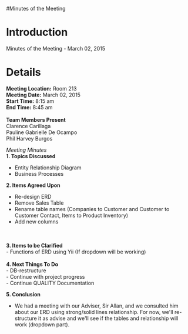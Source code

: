 #Minutes of the Meeting

# Introduction #

Minutes of the Meeting - March 02, 2015


# Details #

**Meeting Location:** Room 213<br>
<b>Meeting Date:</b> March 02, 2015<br>
<b>Start Time:</b> 8:15 am<br>
<b>End Time:</b> 8:45 am<br><br>
<b>Team Members Present</b><br>
Clarence Carillaga<br>
Pauline Gabrielle De Ocampo<br>
Phil Harvey Burgos<br>

<i>Meeting Minutes</i><br>
<b>1. Topics Discussed</b><br>
- Entity Relationship Diagram<br>
- Business Processes<br>

<b>2. Items Agreed Upon</b><br>
- Re-design ERD<br>
- Remove Sales Table<br>
- Rename table names (Companies to Customer and Customer to Customer Contact, Items to Product Inventory)<br>
- Add new columns<br>
<br>
<br>
<b>3. Items to be Clarified</b><br>
- Functions of ERD using Yii (If dropdown will be working)<br>
<br>
<b>4. Next Things To Do</b><br>
- DB-restructure<br>
- Continue with project progress<br>
- Continue QUALITY Documentation<br>

<b>5. Conclusion</b><br>
- We had a meeting with our Adviser, Sir Allan, and we consulted him about our ERD using strong/solid lines relationship. For now, we'll re-structure it as advise and we'll see if the tables and relationship will work (dropdown part).